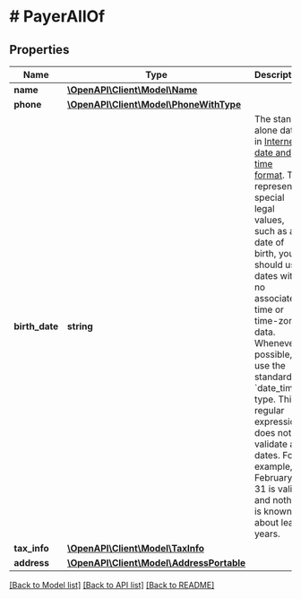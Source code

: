 # # PayerAllOf

## Properties

Name | Type | Description | Notes
------------ | ------------- | ------------- | -------------
**name** | [**\OpenAPI\Client\Model\Name**](Name.md) |  | [optional]
**phone** | [**\OpenAPI\Client\Model\PhoneWithType**](PhoneWithType.md) |  | [optional]
**birth_date** | **string** | The stand-alone date, in [Internet date and time format](https://tools.ietf.org/html/rfc3339#section-5.6). To represent special legal values, such as a date of birth, you should use dates with no associated time or time-zone data. Whenever possible, use the standard &#x60;date_time&#x60; type. This regular expression does not validate all dates. For example, February 31 is valid and nothing is known about leap years. | [optional]
**tax_info** | [**\OpenAPI\Client\Model\TaxInfo**](TaxInfo.md) |  | [optional]
**address** | [**\OpenAPI\Client\Model\AddressPortable**](AddressPortable.md) |  | [optional]

[[Back to Model list]](../../README.md#models) [[Back to API list]](../../README.md#endpoints) [[Back to README]](../../README.md)
